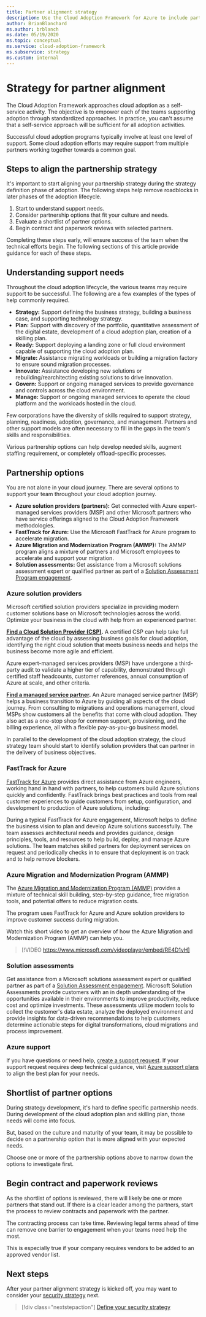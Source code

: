 ```yaml
---
title: Partner alignment strategy
description: Use the Cloud Adoption Framework for Azure to include partner alignment in your strategy
author: BrianBlanchard
ms.author: brblanch
ms.date: 05/19/2020
ms.topic: conceptual
ms.service: cloud-adoption-framework
ms.subservice: strategy
ms.custom: internal
---
```


<!-- cSpell:ignore MSPs -->

# Strategy for partner alignment

The Cloud Adoption Framework approaches cloud adoption as a self-service activity. The objective is to empower each of the teams supporting adoption through standardized approaches. In practice, you can't assume that a self-service approach will be sufficient for all adoption activities.

Successful cloud adoption programs typically involve at least one level of support. Some cloud adoption efforts may require support from multiple partners working together towards a common goal.

## Steps to align the partnership strategy

It's important to start aligning your partnership strategy during the strategy definition phase of adoption. The following steps help remove roadblocks in later phases of the adoption lifecycle.

1. Start to understand support needs.
1. Consider partnership options that fit your culture and needs.
1. Evaluate a shortlist of partner options.
1. Begin contract and paperwork reviews with selected partners.

Completing these steps early, will ensure success of the team when the technical efforts begin. The following sections of this article provide guidance for each of these steps.

## Understanding support needs

Throughout the cloud adoption lifecycle, the various teams may require support to be successful. The following are a few examples of the types of help commonly required.

- **Strategy:** Support defining the business strategy, building a business case, and supporting technology strategy.
- **Plan:** Support with discovery of the portfolio, quantitative assessment of the digital estate, development of a cloud adoption plan, creation of a skilling plan.
- **Ready:** Support deploying a landing zone or full cloud environment capable of supporting the cloud adoption plan.
- **Migrate:** Assistance migrating workloads or building a migration factory to ensure sound migration processes.
- **Innovate:** Assistance developing new solutions or rebuilding/rearchitecting existing solutions to drive innovation.
- **Govern:** Support or ongoing managed services to provide governance and controls across the cloud environment.
- **Manage:** Support or ongoing managed services to operate the cloud platform and the workloads hosted in the cloud.

Few corporations have the diversity of skills required to support strategy, planning, readiness, adoption, governance, and management. Partners and other support models are often necessary to fill in the gaps in the team's skills and responsibilities.

Various partnership options can help develop needed skills, augment staffing requirement, or completely offload-specific processes.

## Partnership options

You are not alone in your cloud journey. There are several options to support your team throughout your cloud adoption journey.

- **Azure solution providers (partners):** Get connected with Azure expert-managed services providers (MSP) and other Microsoft partners who have service offerings aligned to the Cloud Adoption Framework methodologies.
- **FastTrack for Azure:** Use the Microsoft FastTrack for Azure program to accelerate migration.
- **Azure Migration and Modernization Program (AMMP):** The AMMP program aligns a mixture of partners and Microsoft employees to accelerate and support your migration.
- **Solution assessments:** Get assistance from a Microsoft solutions assessment expert or qualified partner as part of a [Solution Assessment Program engagement](https://www.microsoft.com/solutionassessments).

### Azure solution providers

Microsoft certified solution providers specialize in providing modern customer solutions base on Microsoft technologies across the world. Optimize your business in the cloud with help from an experienced partner.

**[Find a Cloud Solution Provider (CSP)](https://www.microsoft.com/solution-providers/home).** A certified CSP can help take full advantage of the cloud by assessing business goals for cloud adoption, identifying the right cloud solution that meets business needs and helps the business become more agile and efficient.

Azure expert-managed services providers (MSP) have undergone a third-party audit to validate a higher tier of capability, demonstrated through certified staff headcounts, customer references, annual consumption of Azure at scale, and other criteria.

**[Find a managed service partner](https://www.microsoft.com/solution-providers/search?cacheid=16a3b49b-fef2-449d-bdf0-628008114cca).** An Azure managed service partner (MSP) helps a business transition to Azure by guiding all aspects of the cloud journey. From consulting to migrations and operations management, cloud MSPs show customers all the benefits that come with cloud adoption. They also act as a one-stop shop for common support, provisioning, and the billing experience, all with a flexible pay-as-you-go business model.

In parallel to the development of the cloud adoption strategy, the cloud strategy team should start to identify solution providers that can partner in the delivery of business objectives.

### FastTrack for Azure

[FastTrack for Azure](https://azure.microsoft.com/programs/azure-fasttrack/) provides direct assistance from Azure engineers, working hand in hand with partners, to help customers build Azure solutions quickly and confidently. FastTrack brings best practices and tools from real customer experiences to guide customers from setup, configuration, and development to production of Azure solutions, including:

During a typical FastTrack for Azure engagement, Microsoft helps to define the business vision to plan and develop Azure solutions successfully. The team assesses architectural needs and provides guidance, design principles, tools, and resources to help build, deploy, and manage Azure solutions. The team matches skilled partners for deployment services on request and periodically checks in to ensure that deployment is on track and to help remove blockers.

### Azure Migration and Modernization Program (AMMP)

The [Azure Migration and Modernization Program (AMMP)](https://azure.microsoft.com/migration/migration-modernization-program/) provides a mixture of technical skill building, step-by-step guidance, free migration tools, and potential offers to reduce migration costs.

The program uses FastTrack for Azure and Azure solution providers to improve customer success during migration.

Watch this short video to get an overview of how the Azure Migration and Modernization Program (AMMP) can help you.

<!-- markdownlint-disable MD034 -->

> [!VIDEO https://www.microsoft.com/videoplayer/embed/RE4D1vH]

<!-- markdownlint-enable MD034 -->

### Solution assessments

Get assistance from a Microsoft solutions assessment expert or qualified partner as part of a [Solution Assessment engagement](https://www.microsoft.com/solutionassessments). Microsoft Solution Assessments provide customers with an in depth understanding of the opportunities available in their environments to improve productivity, reduce cost and optimize investments.  These assessments utilize modern tools to collect the customer's data estate, analyze the deployed environment and provide insights for data-driven recommendations to help customers determine actionable steps for digital transformations, cloud migrations and process improvement.

### Azure support

If you have questions or need help, [create a support request](https://portal.azure.com/#blade/microsoft_azure_support/helpandsupportblade/newsupportrequest). If your support request requires deep technical guidance, visit [Azure support plans](https://azure.microsoft.com/support/plans/) to align the best plan for your needs.

## Shortlist of partner options

During strategy development, it's hard to define specific partnership needs. During development of the cloud adoption plan and skilling plan, those needs will come into focus.

But, based on the culture and maturity of your team, it may be possible to decide on a partnership option that is more aligned with your expected needs.

Choose one or more of the partnership options above to narrow down the options to investigate first.

## Begin contract and paperwork reviews

As the shortlist of options is reviewed, there will likely be one or more partners that stand out. If there is a clear leader among the partners, start the process to review contracts and paperwork with the partner.

The contracting process can take time. Reviewing legal terms ahead of time can remove one barrier to engagement when your teams need help the most.

This is especially true if your company requires vendors to be added to an approved vendor list.

## Next steps

After your partner alignment strategy is kicked off, you may want to consider your [security strategy](./define-security-strategy.md) next.

> [!div class="nextstepaction"]
> [Define your security strategy](./define-security-strategy.md)
